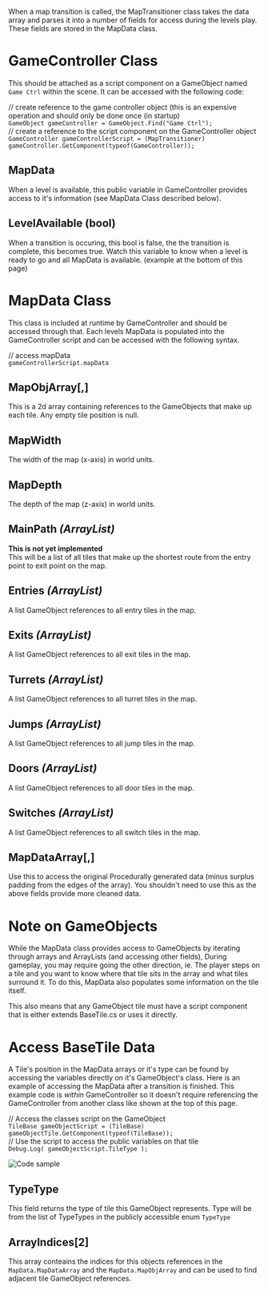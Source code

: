 When a map transition is called, the MapTransitioner class takes the data array and parses it into a number of fields for access during the levels play.
These fields are stored in the MapData class.

# GameController Class #
This should be attached as a script component on a GameObject named `Game Ctrl` within the scene.
It can be accessed with the following code:  

// create reference to the game controller object (this is an expensive operation and should only be done once (in startup)  
`GameObject gameController = GameObject.Find("Game Ctrl");`  
// create a reference to the script component on the GameController object  
`GameController gameControllerScript = (MapTransitioner) gameController.GetComponent(typeof(GameController));`  

## MapData ##
When a level is available, this public variable in GameController provides access to it's information (see MapData Class described below).

## LevelAvailable (bool)
When a transition is occuring, this bool is false, the the transition is complete, this becomes true. Watch this variable to know when a level is ready to go and all MapData is available.
(example at the bottom of this page)

# MapData Class #
This class is included at runtime by GameController and should be accessed through that. Each levels MapData is populated into the GameController script and can be accessed with the following syntax. 

// access mapData  
`gameControllerScript.mapData`  


## MapObjArray[,] ##
This is a 2d array containing references to the GameObjects that make up each tile.
Any empty tile position is null.

## MapWidth ##
The width of the map (x-axis) in world units.

## MapDepth ##
The depth of the map (z-axis) in world units.

## MainPath _(ArrayList)_ ##  
**This is not yet implemented**  
This will be a list of all tiles that make up the shortest route from the entry point to exit point on the map.

## Entries _(ArrayList)_ ##
A list GameObject references to all entry tiles in the map.

## Exits _(ArrayList)_ ##
A list GameObject references to all exit tiles in the map.

## Turrets _(ArrayList)_ ##
A list GameObject references to all turret tiles in the map.

## Jumps _(ArrayList)_ ##
A list GameObject references to all jump tiles in the map.

## Doors _(ArrayList)_ ##
A list GameObject references to all door tiles in the map.

## Switches _(ArrayList)_ ##
A list GameObject references to all switch tiles in the map.

## MapDataArray[,] ##
Use this to access the original Procedurally generated data (minus surplus padding from the edges of the array).
You shouldn't need to use this as the above fields provide more cleaned data.


# Note on GameObjects #
While the MapData class provides access to GameObjects by iterating through arrays and ArrayLists (and accessing other fields), During gameplay, you may require going the other direction, ie. The player steps on a tile and you want to know where that tile sits in the array and what tiles surround it.
To do this, MapData also populates some information on the tile itself.

This also means that any GameObject tile must have a script component that is either extends BaseTile.cs or uses it directly.

# Access BaseTile Data #
A Tile's position in the MapData arrays or it's type can be found by accessing the variables directly on it's GameObject's class.
Here is an example of accessing the MapData after a transition is finished.
This example code is _within_ GameController so it doesn't require referencing the GameController from another class like shown at the top of this page.

// Access the classes script on the GameObject  
`TileBase gameObjectScript = (TileBase) gameObjectTile.GetComponent(typeof(TileBase));`  
// Use the script to access the public variables on that tile  
`Debug.Log( gameObjectScript.TileType );`  

![Code sample](/images/map-data_use-example.jpg)

## TypeType ##
This field returns the type of tile this GameObject represents.
Type will be from the list of TypeTypes in the publicly accessible enum `TypeType`

## ArrayIndices[2] ##
This array conteains the indices for this objects references in the `MapData.MapDataArray` and the `MapData.MapObjArray` and can be used to find adjacent tile GameObject references.

